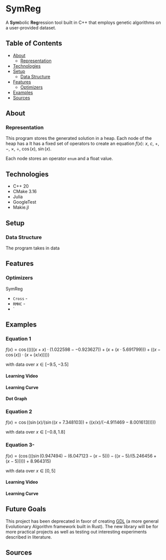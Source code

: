 # SymReg

A **Sym**bolic **Reg**ression tool built in C++ that employs genetic algorithms on a user-provided dataset.

## Table of Contents

* [About](#about)
  * [Representation](#representation)
* [Technologies](#technologies)
* [Setup](#setup)
  * [Data Structure](#data-structure)
* [Features](#features)
  * [Optimizers](#optimizers)
* [Examples](#examples)
* [Sources](#sources)

## About

### Representation

This program stores the generated solution in a heap. Each node of the heap has a  It has a fixed set of operators to create an equation $f(x)$:   $x$, $c$, $+$, $-$, $\times$, $\div$, $\cos(x)$, $\sin(x)$.

Each node stores an operator `enum` and a float value.

## Technologies

* C++ 20
* CMake 3.16
* Julia
* GoogleTest
* Makie.jl

## Setup

### Data Structure

The program takes in data



## Features

### Optimizers
SymReg
* `Cross` - 
* `RMHC` - 
* `

## Examples

### Equation 1

$f(x) = \cos(((((x+x)\cdot(1.022598--0.923627))+(x+(x\cdot5.691799)))+((x-\cos(x))\cdot(x+(x/x)))))$

with data over $x \in [-9.5, -3.5]$

#### Learning Video

#### Learning Curve

#### Dot Graph



### Equation 2

$f(x) = \cos((\sin(x)/(\sin((x+7.348103))+((x/x)/(-4.911469-8.001613)))))$

with data over $x \in [-0.8, 1.8]$



### Equation 3-

$f(x) = (\cos(((\sin(0.947494)-(6.047123-\left(x-5\right)))-(\left(x-5\right)/(5.246456+\left(x-5\right)))))+8.964315)$

with data over $x \in [0, 5]$

#### Learning Video

#### Learning Curve



## Future Goals

This project has been deprecated in favor of creating [GDL](https://github.com/jharvey55/GDL) (a more general Evolutionary Algorithm framework built in Rust). The new library will be for more practical projects as well as testing out interesting experiments described in literature.

## Sources
